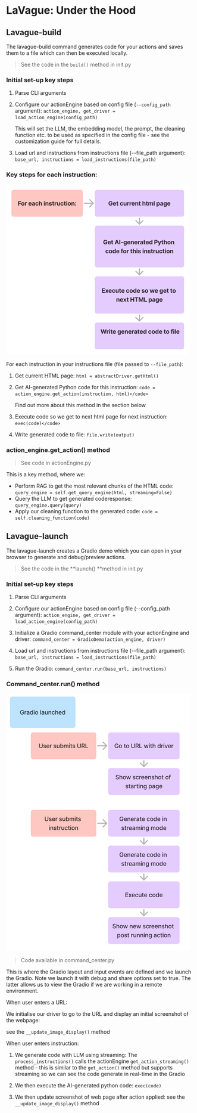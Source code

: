 # LaVague: Under the Hood

## Lavague-build

The lavague-build command generates code for your actions and saves them to a file which can then be executed locally.

> See the code in the `build()` method in init.py

### Initial set-up key steps

1. Parse CLI arguments

2. Configure our actionEngine based on config file (`--config_path` argument): `action_engine, get_driver = load_action_engine(config_path)`

    This will set the LLM, the embedding model, the prompt, the cleaning function etc. to be used as specified in the config file - see the customization guide for full details.

3. Load url and instructions from instructions file (--file_path argument): `base_url, instructions = load_instructions(file_path)`

### Key steps for each instruction:

![execute-instruction-schema](../../assets/execute-instruction.png)

For each instruction in your instructions file (file passed to `--file_path`):

1. Get current HTML page: `html = abstractDriver.getHtml()`

2. Get AI-generated Python code for this instruction: `code = action_engine.get_action(instruction, html)</code>`

    Find out more about this method in the section below

3. Execute code so we get to next html page for next instruction: `exec(code)</code>`

4. Write generated code to file: `file.write(output)`

### action_engine.get_action() method

> See code in actionEngine.py

This is a key method, where we:

- Perform RAG to get the most relevant chunks of the HTML code: `query_engine = self.get_query_engine(html, streaming=False)`
- Query the LLM to get generated coderesponse: `query_engine.query(query)`
- Apply our cleaning function to the generated code: `code = self.cleaning_function(code)`

## Lavague-launch

The lavague-launch creates a Gradio demo which you can open in your browser to generate and debug/preview actions.

> See the code in the **launch() **method in init.py

### Initial set-up key steps

1. Parse CLI arguments

2. Configure our actionEngine based on config file (--config_path argument): `action_engine, get_driver = load_action_engine(config_path)`

3. Initialize a Gradio command_center module with your actionEngine and driver: `command_center = GradioDemo(action_engine, driver)`

4. Load url and instructions from instructions file (--file_path argument): `base_url, instructions = load_instructions(file_path)`

5. Run the Gradio: `command_center.run(base_url, instructions)`

### Command_center.run() method

![gradio-schema](../../assets/gradio.png)

> Code available in command_center.py

This is where the Gradio layout and input events are defined and we launch the Gradio. Note we launch it with debug and share options set to true. The latter allows us to view the Gradio if we are working in a remote environment.

When user enters a URL:

We initialise our driver to go to the URL and display an initial screenshot of the webpage:

see the `__update_image_display()` method

When user enters instruction:

1. We generate code with LLM using streaming: The `process_instructions()` calls the actionEngine `get_action_streaming()` method - this is similar to the `get_action()` method but supports streaming so we can see the code generate in real-time in the Gradio

2. We then execute the AI-generated python code: `exec(code)`

3. We then update screenshot of web page after action applied: see the `__update_image_display()` method